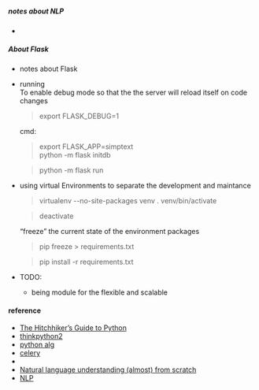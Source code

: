 ##### notes about NLP
 - 

##### About Flask
* notes about Flask

* running   
   To enable debug mode so that the the server will reload itself on code changes   
     >export FLASK_DEBUG=1  
     
   cmd:   
     >export FLASK_APP=simptext   
     >python -m flask initdb  

     >python -m flask run  

* using virtual Environments to separate the development and maintance 
    >virtualenv --no-site-packages venv 
    > . venv/bin/activate 

    >deactivate 
    
    “freeze” the current state of the environment packages  
    > pip freeze > requirements.txt 

    > pip install -r requirements.txt 
   

* TODO:
  * being module for the flexible and scalable


#### reference
* [The Hitchhiker’s Guide to Python](http://docs.python-guide.org/en/latest/)
* [thinkpython2](http://www.greenteapress.com/thinkpython2/html/index.html)
* [python alg](http://www.brpreiss.com/books/opus7/html/book.html)
* [celery](http://celery.readthedocs.io/en/latest/index.html)
* 
* [Natural language understanding (almost) from scratch](https://blog.acolyer.org/2016/07/04/natural-language-understanding-almost-from-scratch/)
* [NLP](https://www.eecis.udel.edu/~trnka/CISC889-11S/)
